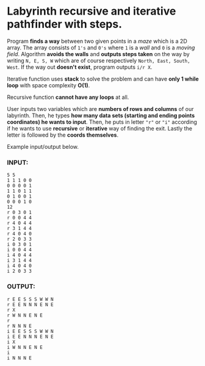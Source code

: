 # Labyrinth recursive and iterative pathfinder with steps.

Program **finds a way** between two given points in a _maze_ which is a 2D array. The array consists of `1's` and `0's` where `1` is a *wall* and
`0` is a *moving field*. Algorithm **avoids the walls** and **outputs steps taken** on the way by writing `N, E, S, W` which are of course respectively
`North, East, South, West`. If the way out **doesn't exist**, program outputs `i/r X`.

Iterative function uses **stack** to solve the problem and can have **only 1 while loop** with space complexity **O(1)**.

Recursive function **cannot have any loops** at all.

User inputs two variables which are **numbers of rows and columns** of our labyrinth. Then, he types **how many data sets (starting and ending
points coordinates) he wants to input**. Then, he puts in letter `"r"` or `"i"` according if he wants to use **recursive** or **iterative** way 
of finding the exit. Lastly the letter is followed by the **coords themselves**.

Example input/output below.

### INPUT:
```
5 5
1 1 1 0 0
0 0 0 0 1
1 1 0 1 1
0 1 0 0 1
0 0 0 1 0
12
r 0 3 0 1
r 0 0 4 4
r 4 0 4 4
r 3 1 4 4
r 4 0 4 0
r 2 0 3 3
i 0 3 0 1
i 0 0 4 4
i 4 0 4 4
i 3 1 4 4
i 4 0 4 0
i 2 0 3 3
```
### OUTPUT:
```
r E E S S S W W N
r E E N N N E N E
r X
r W N N E N E
r
r N N N E
i E E S S S W W N
i E E N N N E N E
i X
i W N N E N E
i
i N N N E
```
